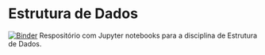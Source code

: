 # Estrutura de Dados
[![Binder](https://mybinder.org/badge_logo.svg)](https://mybinder.org/v2/gh/ChristianoBraga/ed/master?filepath=ed-lista-circ-C.ipynb)
Respositório com Jupyter notebooks para a disciplina de Estrutura de Dados.
